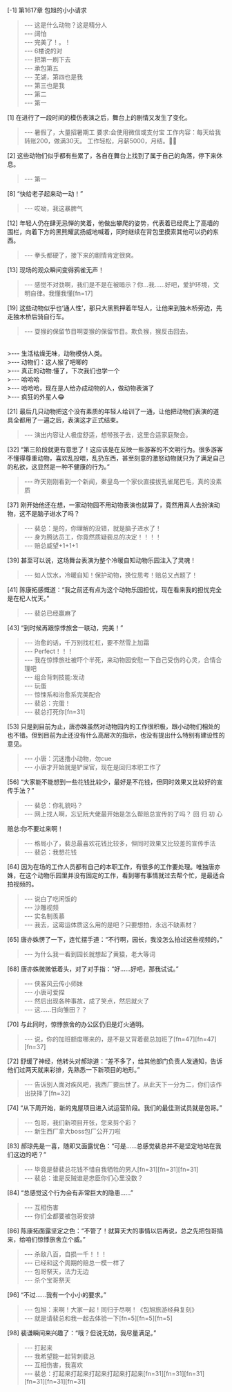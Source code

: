 
[-1] 第1617章 包旭的小小请求
>--- 这是什么动物？这是精分人<br>
>--- 阔怕<br>
>--- 完美了！。！<br>
>--- 6楼说的对<br>
>--- 把第一刷下去<br>
>--- 承包第五<br>
>--- 芜湖，第四也是我<br>
>--- 第三也是我<br>
>--- 第二<br>
>--- 第一<br>

[1] 在进行了一段时间的模仿表演之后，舞台上的剧情又发生了变化。
>--- 暑假了，大量招暑期工
要求:会使用微信或支付宝
工作内容：每天给我转账200，做满30天。
工作轻松，月薪5000，月结。🌝🌝<br>

[2] 这些动物们似乎都有些累了，各自在舞台上找到了属于自己的角落，停下来休息。
>--- 第一<br>

[8] “快给老子起来动一动！”
>--- 哎呦，我这暴脾气<br>

[12] 年轻人仍在肆无忌惮的笑着，他做出攀爬的姿势，代表着已经爬上了高墙的围栏，向着下方的黑熊耀武扬威地喊着，同时继续在背包里摸索其他可以扔的东西。
>--- 拳头都硬了，接下来的剧情肯定很爽。<br>

[13] 现场的观众瞬间变得鸦雀无声！
>--- 感觉不对劲啊，我们是不是在被暗示？你…我……好吧，爱护环境，文明自律。我懂我懂[fn=17]<br>

[19] 这些动物似乎也‘通人性’，那只大黑熊押着年轻人，让他来到独木桥旁边，先走独木桥后骑自行车。
>--- 耍猴的保留节目啊耍猴的保留节目。欺负猴，猴反击回去。
<br>
>--- 生活枯燥无味，动物模仿人类。<br>
>--- 动物们：这人猴了吧唧的<br>
>--- 真正的动物:懂了，下次我们也学一个<br>
>--- 哈哈哈<br>
>--- 哈哈哈，现在是人给办成动物的人，做动物表演了<br>
>--- 疯狂的外星人😂<br>

[21] 最后几只动物把这个没有素质的年轻人给训了一通，让他把动物们表演的道具全都用了一遍之后，表演这才正式结束。
>--- 演出内容让人极度舒适，想带孩子去，这里合适家庭聚会。<br>

[32] “第三阶段就更有意思了！这应该是在反映一些游客的不文明行为。很多游客不懂得尊重动物，喜欢乱投喂，乱扔东西，甚至刻意的激怒动物就只为了满足自己的私欲，这显然是一种不健康的行为。”
>--- 昨天刚刚看到一个新闻，秦皇岛一个家伙直接拔孔雀尾巴毛，真的没素质<br>

[37] 刚开始他还在想，一家动物园不用动物表演也就算了，竟然用真人去扮演动物，这不是脑子进水了吗？
>--- 裴总：是的，你理解的没错，就是脑子进水了！<br>
>--- 身为腾达员工，你竟然质疑裴总的决定！！！！<br>
>--- 赔总威望+1+1+1<br>

[39] 甚至可以说，这场舞台表演为整个冷暖自知动物乐园注入了灵魂！
>--- 如人饮水，冷暖自知！保护动物，换位思考！赔总又点题了！<br>

[41] 陈康拓感慨道：“我之前还有点为这个动物乐园担忧，现在看来我的担忧完全是在杞人忧天。”
>--- 裴总已经赢麻了<br>

[43] “到时候再跟惊悸旅舍一联动，完美！”
>--- 治愈的话，千万别找杠杠，要不然雪上加霜<br>
>--- Perfect！！！<br>
>--- 我在惊悸旅社被吓个半死，来动物园安慰一下自己受伤的心灵，合情合理吧<br>
>--- 组合背刺技能:发动<br>
>--- 玩蛋<br>
>--- 惊悚系和治愈系完美配合<br>
>--- 裴总：完蛋！<br>
>--- 裴总打死你[fn=31]<br>

[53] 只是到目前为止，唐亦姝虽然对动物园内的工作很积极，跟小动物们相处的也不错。但到目前为止还没有什么高层次的指示，也没有提出什么特别有建设性的意见。
>--- 小唐：沉迷撸小动物，勿cue<br>
>--- 小唐才开始就是铲屎官，现在是回归本职工作了<br>

[56] “大家能不能想到一些花钱比较少，最好是不花钱，但同时效果又比较好的宣传手法？”
>--- 裴总：你礼貌吗？<br>
>--- 网上找人啊，忘记阮大佬最开始是怎么帮赔总宣传的了吗？ 回 归 初 心

赔总:你不要过来啊！<br>
>--- 格局小了，裴总最喜欢花钱比较多，但同时效果又比较差的宣传手法<br>
>--- 裴总：我想花钱<br>

[64] 因为在场的工作人员都有自己的本职工作，有很多的工作要处理。唯独唐亦姝，在这个动物乐园里并没有固定的工作，看到哪有事情就过去帮个忙，是最适合拍视频的。
>--- 说白了吃闲饭的<br>
>--- 沙雕视频<br>
>--- 实名制羡慕<br>
>--- 我去，这霉运体质这么用的是吧？只要想拍，永远不缺素材？<br>

[65] 唐亦姝愣了一下，连忙摆手道：“不行啊，园长，我没怎么拍过这些视频的。”
>--- 为什么我一看到园长就想起了黄猿，老大等词<br>

[68] 唐亦姝微微低着头，对了对手指：“好……好吧，那我试试。”
>--- 侠客风云传小师妹<br>
>--- 小唐可爱捏<br>
>--- 然后出现各种事故，成了笑点，然后就火了<br>
>--- 这……日向雏田？？<br>

[70] 与此同时，惊悸旅舍的办公区仍旧是灯火通明。
>--- 说，你的加班额度哪来的，是不是又背着裴总加班了[fn=47][fn=47][fn=37]<br>

[72] 舒缓了神经，他转头对郝琼道：“差不多了，给其他部门负责人发通知，告诉他们过两天就来彩排，先熟悉一下新项目的地形。”
>--- 告诉别人面对疾风吧，我西厂要出世了。从此天下一分为二，你们该作出抉择了[fn=32]<br>

[74] “从下周开始，新的鬼屋项目进入试运营阶段。我们的最佳测试员就是包哥。”
>--- 包哥，我们新项目开张，您来剪个彩？<br>
>--- 新生西厂拿大boss包厂公开刀啦<br>

[83] 郝琼先是一喜，随即又面露忧色：“可是……总感觉裴总并不是坚定地站在我们这边的吧？”
>--- 毕竟是替裴总花钱不惜自我牺牲的男人[fn=31][fn=31][fn=31]<br>
>--- 裴总：谁是反贼谁是忠臣你们心里没数？<br>

[84] “总感觉这个行为会有非常巨大的隐患……”
>--- 互相伤害<br>
>--- 你们全都要被包哥安排<br>

[86] 陈康拓面露坚定之色：“不管了！就算天大的事情以后再说，总之先把包哥搞来，给咱们惊悸旅舍立个威。”
>--- 杀敌八百，自损一千！！！<br>
>--- 已经和这个周期的赔总一模一样了<br>
>--- 包哥祭天，法力无边<br>
>--- 杀个宝哥祭天<br>

[96] “不过……我有一个小小的要求。”
>--- 包旭：来啊！大家一起！同归于尽啊！《包旭旅游经典复刻》<br>
>--- 就是请裴总和我一起去体验一下[fn=5][fn=5][fn=5]<br>

[98] 裴谦瞬间来兴趣了：“哦？但说无妨，我尽量满足。”
>--- 打起来<br>
>--- 我希望能一起背刺裴总<br>
>--- 互相伤害，我喜欢<br>
>--- 裴总：打起来打起来打起来打起来打起来[fn=31][fn=31][fn=31][fn=31][fn=31][fn=31]<br>
